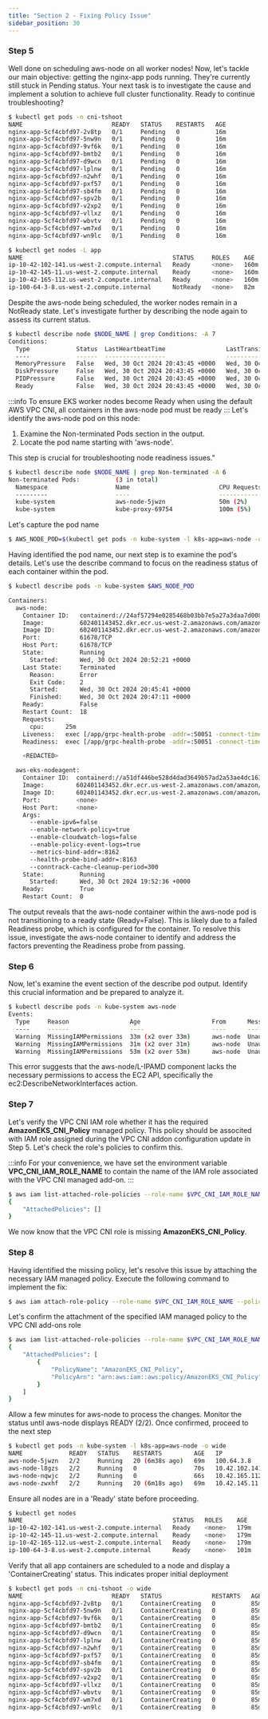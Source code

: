 ```yaml
---
title: "Section 2 - Fixing Policy Issue"
sidebar_position: 30
---
```


### Step 5

Well done on scheduling aws-node on all worker nodes! Now, let's tackle our main objective: getting the nginx-app pods running. They're currently still stuck in Pending status. Your next task is to investigate the cause and implement a solution to achieve full cluster functionality. Ready to continue troubleshooting?

```bash
$ kubectl get pods -n cni-tshoot
NAME                         READY   STATUS    RESTARTS   AGE
nginx-app-5cf4cbfd97-2v8tp   0/1     Pending   0          16m
nginx-app-5cf4cbfd97-5nw9n   0/1     Pending   0          16m
nginx-app-5cf4cbfd97-9vf6k   0/1     Pending   0          16m
nginx-app-5cf4cbfd97-bmtb2   0/1     Pending   0          16m
nginx-app-5cf4cbfd97-d9wcn   0/1     Pending   0          16m
nginx-app-5cf4cbfd97-lplnw   0/1     Pending   0          16m
nginx-app-5cf4cbfd97-n2whf   0/1     Pending   0          16m
nginx-app-5cf4cbfd97-pxf57   0/1     Pending   0          16m
nginx-app-5cf4cbfd97-sb4fm   0/1     Pending   0          16m
nginx-app-5cf4cbfd97-spv2b   0/1     Pending   0          16m
nginx-app-5cf4cbfd97-v2xp2   0/1     Pending   0          16m
nginx-app-5cf4cbfd97-vllxz   0/1     Pending   0          16m
nginx-app-5cf4cbfd97-wbvtv   0/1     Pending   0          16m
nginx-app-5cf4cbfd97-wm7xd   0/1     Pending   0          16m
nginx-app-5cf4cbfd97-wn9lc   0/1     Pending   0          16m
```

```bash
$ kubectl get nodes -L app
NAME                                          STATUS     ROLES    AGE    VERSION               APP
ip-10-42-102-141.us-west-2.compute.internal   Ready      <none>   160m   v1.30.0-eks-036c24b
ip-10-42-145-11.us-west-2.compute.internal    Ready      <none>   160m   v1.30.0-eks-036c24b
ip-10-42-165-112.us-west-2.compute.internal   Ready      <none>   160m   v1.30.0-eks-036c24b
ip-100-64-3-8.us-west-2.compute.internal      NotReady   <none>   82m    v1.30.4-eks-a737599   cni_troubleshooting
```

Despite the aws-node being scheduled, the worker nodes remain in a NotReady state. Let's investigate further by describing the node again to assess its current status.

```bash test=false
$ kubectl describe node $NODE_NAME | grep Conditions: -A 7
Conditions:
  Type             Status  LastHeartbeatTime                 LastTransitionTime                Reason                       Message
  ----             ------  -----------------                 ------------------                ------                       -------
  MemoryPressure   False   Wed, 30 Oct 2024 20:43:45 +0000   Wed, 30 Oct 2024 19:21:08 +0000   KubeletHasSufficientMemory   kubelet has sufficient memory available
  DiskPressure     False   Wed, 30 Oct 2024 20:43:45 +0000   Wed, 30 Oct 2024 19:21:08 +0000   KubeletHasNoDiskPressure     kubelet has no disk pressure
  PIDPressure      False   Wed, 30 Oct 2024 20:43:45 +0000   Wed, 30 Oct 2024 19:21:08 +0000   KubeletHasSufficientPID      kubelet has sufficient PID available
  Ready            False   Wed, 30 Oct 2024 20:43:45 +0000   Wed, 30 Oct 2024 19:21:08 +0000   KubeletNotReady              container runtime network not ready: NetworkReady=false reason:NetworkPluginNotReady message:Network plugin returns error: cni plugin not initialized
```

:::info
To ensure EKS worker nodes become Ready when using the default AWS VPC CNI, all containers in the aws-node pod must be ready
:::
Let's identify the aws-node pod on this node:

1. Examine the Non-terminated Pods section in the output.
2. Locate the pod name starting with 'aws-node'.

This step is crucial for troubleshooting node readiness issues."

```bash test=false
$ kubectl describe node $NODE_NAME | grep Non-terminated -A 6
Non-terminated Pods:          (3 in total)
  Namespace                   Name                         CPU Requests  CPU Limits  Memory Requests  Memory Limits  Age
  ---------                   ----                         ------------  ----------  ---------------  -------------  ---
  kube-system                 aws-node-5jwzn               50m (2%)      0 (0%)      0 (0%)           0 (0%)         53m
  kube-system                 kube-proxy-69754             100m (5%)     0 (0%)      0 (0%)           0 (0%)         84m
```

Let's capture the pod name

```bash test=false
$ AWS_NODE_POD=$(kubectl get pods -n kube-system -l k8s-app=aws-node -o wide | grep $NODE_NAME| awk 'NR==1{print $1}')
```

Having identified the pod name, our next step is to examine the pod's details. Let's use the describe command to focus on the readiness status of each container within the pod.

```bash test=false
$ kubectl describe pods -n kube-system $AWS_NODE_POD

Containers:
  aws-node:
    Container ID:   containerd://24af57294e0285468b03bb7e5a27a3daa7d00834c20f915c67441197ac4fc869
    Image:          602401143452.dkr.ecr.us-west-2.amazonaws.com/amazon-k8s-cni:v1.16.0-eksbuild.1
    Image ID:       602401143452.dkr.ecr.us-west-2.amazonaws.com/amazon-k8s-cni@sha256:61e1a92ff2e63e3130db430c773736450fe941ed8701b77dd20ac6e8546f8255
    Port:           61678/TCP
    Host Port:      61678/TCP
    State:          Running
      Started:      Wed, 30 Oct 2024 20:52:21 +0000
    Last State:     Terminated
      Reason:       Error
      Exit Code:    2
      Started:      Wed, 30 Oct 2024 20:45:41 +0000
      Finished:     Wed, 30 Oct 2024 20:47:11 +0000
    Ready:          False
    Restart Count:  18
    Requests:
      cpu:      25m
    Liveness:   exec [/app/grpc-health-probe -addr=:50051 -connect-timeout=5s -rpc-timeout=5s] delay=60s timeout=10s period=10s #success=1 #failure=3
    Readiness:  exec [/app/grpc-health-probe -addr=:50051 -connect-timeout=5s -rpc-timeout=5s] delay=1s timeout=10s period=10s #success=1 #failure=3

    <REDACTED>

  aws-eks-nodeagent:
    Container ID:  containerd://a51df446be528d4dad3649b57ad2a53ae4dc163d230dabe275e20bced4c8b5d0
    Image:         602401143452.dkr.ecr.us-west-2.amazonaws.com/amazon/aws-network-policy-agent:v1.0.7-eksbuild.1
    Image ID:      602401143452.dkr.ecr.us-west-2.amazonaws.com/amazon/aws-network-policy-agent@sha256:0e7fd75230dee735c1636ad86d69bf38b1bc48e1b78459147957827d978e5635
    Port:          <none>
    Host Port:     <none>
    Args:
      --enable-ipv6=false
      --enable-network-policy=true
      --enable-cloudwatch-logs=false
      --enable-policy-event-logs=true
      --metrics-bind-addr=:8162
      --health-probe-bind-addr=:8163
      --conntrack-cache-cleanup-period=300
    State:          Running
      Started:      Wed, 30 Oct 2024 19:52:36 +0000
    Ready:          True
    Restart Count:  0
```

The output reveals that the aws-node container within the aws-node pod is not transitioning to a ready state (Ready=False). This is likely due to a failed Readiness probe, which is configured for the container. To resolve this issue, investigate the aws-node container to identify and address the factors preventing the Readiness probe from passing.

### Step 6

Now, let's examine the event section of the describe pod output. Identify this crucial information and be prepared to analyze it.

```bash test=false
$ kubectl describe pods -n kube-system aws-node
Events:
  Type     Reason                 Age                    From      Message
  ----     ------                 ----                   ----      -------
  Warning  MissingIAMPermissions  33m (x2 over 33m)      aws-node  Unauthorized operation: failed to call ec2:DescribeNetworkInterfaces due to missing permissions. Please refer https://github.com/aws/amazon-vpc-cni-k8s/blob/master/docs/iam-policy.md to attach relevant policy to IAM role
  Warning  MissingIAMPermissions  31m (x2 over 31m)      aws-node  Unauthorized operation: failed to call ec2:DescribeNetworkInterfaces due to missing permissions. Please refer https://github.com/aws/amazon-vpc-cni-k8s/blob/master/docs/iam-policy.md to attach relevant policy to IAM role
  Warning  MissingIAMPermissions  53m (x2 over 53m)      aws-node  Unauthorized operation: failed to call ec2:DescribeNetworkInterfaces due to missing permissions. Please refer https://github.com/aws/amazon-vpc-cni-k8s/blob/master/docs/iam-policy.md to attach relevant policy to IAM role
```

This error suggests that the aws-node/L-IPAMD component lacks the necessary permissions to access the EC2 API, specifically the ec2:DescribeNetworkInterfaces action.

### Step 7

Let's verify the VPC CNI IAM role whether it has the required **AmazonEKS_CNI_Policy** managed policy. This policy should be associted with IAM role assigned during the VPC CNI addon configuration update in Step 5. Let's check the role's policies to confirm this.

:::info
For your convenience, we have set the environment variable **VPC_CNI_IAM_ROLE_NAME** to contain the name of the IAM role associated with the VPC CNI managed add-on.
:::

```bash
$ aws iam list-attached-role-policies --role-name $VPC_CNI_IAM_ROLE_NAME
{
    "AttachedPolicies": []
}
```

We now know that the VPC CNI role is missing **AmazonEKS_CNI_Policy**.

### Step 8

Having identified the missing policy, let's resolve this issue by attaching the necessary IAM managed policy. Execute the following command to implement the fix:

```bash timeout=180 hook=fix-5 hookTimeout=600
$ aws iam attach-role-policy --role-name $VPC_CNI_IAM_ROLE_NAME --policy-arn arn:aws:iam::aws:policy/AmazonEKS_CNI_Policy
```

Let's confirm the attachment of the specified IAM managed policy to the VPC CNI add-ons role

```bash
$ aws iam list-attached-role-policies --role-name $VPC_CNI_IAM_ROLE_NAME
{
    "AttachedPolicies": [
        {
            "PolicyName": "AmazonEKS_CNI_Policy",
            "PolicyArn": "arn:aws:iam::aws:policy/AmazonEKS_CNI_Policy"
        }
    ]
}
```

Allow a few minutes for aws-node to process the changes. Monitor the status until aws-node displays READY (2/2). Once confirmed, proceed to the next step

```bash
$ kubectl get pods -n kube-system -l k8s-app=aws-node -o wide
NAME             READY   STATUS    RESTARTS         AGE   IP              NODE                                          NOMINATED NODE   READINESS GATES
aws-node-5jwzn   2/2     Running   20 (6m38s ago)   69m   100.64.3.8      ip-100-64-3-8.us-west-2.compute.internal      <none>           <none>
aws-node-l8gzs   2/2     Running   0                70s   10.42.102.141   ip-10-42-102-141.us-west-2.compute.internal   <none>           <none>
aws-node-nqwjc   2/2     Running   0                66s   10.42.165.112   ip-10-42-165-112.us-west-2.compute.internal   <none>           <none>
aws-node-zwxhf   2/2     Running   20 (6m18s ago)   69m   10.42.145.11    ip-10-42-145-11.us-west-2.compute.internal    <none>           <none>
```

Ensure all nodes are in a 'Ready' state before proceeding.

```bash
$ kubectl get nodes
NAME                                          STATUS   ROLES    AGE    VERSION
ip-10-42-102-141.us-west-2.compute.internal   Ready    <none>   179m   v1.30.0-eks-036c24b
ip-10-42-145-11.us-west-2.compute.internal    Ready    <none>   179m   v1.30.0-eks-036c24b
ip-10-42-165-112.us-west-2.compute.internal   Ready    <none>   179m   v1.30.0-eks-036c24b
ip-100-64-3-8.us-west-2.compute.internal      Ready    <none>   101m   v1.30.4-eks-a737599
```

Verify that all app containers are scheduled to a node and display a 'ContainerCreating' status. This indicates proper initial deployment

```bash
$ kubectl get pods -n cni-tshoot -o wide
NAME                         READY   STATUS              RESTARTS   AGE   IP       NODE                                       NOMINATED NODE   READINESS GATES
nginx-app-5cf4cbfd97-2v8tp   0/1     ContainerCreating   0          85m   <none>   ip-100-64-3-8.us-west-2.compute.internal   <none>           <none>
nginx-app-5cf4cbfd97-5nw9n   0/1     ContainerCreating   0          85m   <none>   ip-100-64-3-8.us-west-2.compute.internal   <none>           <none>
nginx-app-5cf4cbfd97-9vf6k   0/1     ContainerCreating   0          85m   <none>   ip-100-64-3-8.us-west-2.compute.internal   <none>           <none>
nginx-app-5cf4cbfd97-bmtb2   0/1     ContainerCreating   0          85m   <none>   ip-100-64-3-8.us-west-2.compute.internal   <none>           <none>
nginx-app-5cf4cbfd97-d9wcn   0/1     ContainerCreating   0          85m   <none>   ip-100-64-3-8.us-west-2.compute.internal   <none>           <none>
nginx-app-5cf4cbfd97-lplnw   0/1     ContainerCreating   0          85m   <none>   ip-100-64-3-8.us-west-2.compute.internal   <none>           <none>
nginx-app-5cf4cbfd97-n2whf   0/1     ContainerCreating   0          85m   <none>   ip-100-64-3-8.us-west-2.compute.internal   <none>           <none>
nginx-app-5cf4cbfd97-pxf57   0/1     ContainerCreating   0          85m   <none>   ip-100-64-3-8.us-west-2.compute.internal   <none>           <none>
nginx-app-5cf4cbfd97-sb4fm   0/1     ContainerCreating   0          85m   <none>   ip-100-64-3-8.us-west-2.compute.internal   <none>           <none>
nginx-app-5cf4cbfd97-spv2b   0/1     ContainerCreating   0          85m   <none>   ip-100-64-3-8.us-west-2.compute.internal   <none>           <none>
nginx-app-5cf4cbfd97-v2xp2   0/1     ContainerCreating   0          85m   <none>   ip-100-64-3-8.us-west-2.compute.internal   <none>           <none>
nginx-app-5cf4cbfd97-vllxz   0/1     ContainerCreating   0          85m   <none>   ip-100-64-3-8.us-west-2.compute.internal   <none>           <none>
nginx-app-5cf4cbfd97-wbvtv   0/1     ContainerCreating   0          85m   <none>   ip-100-64-3-8.us-west-2.compute.internal   <none>           <none>
nginx-app-5cf4cbfd97-wm7xd   0/1     ContainerCreating   0          85m   <none>   ip-100-64-3-8.us-west-2.compute.internal   <none>           <none>
nginx-app-5cf4cbfd97-wn9lc   0/1     ContainerCreating   0          85m   <none>   ip-100-64-3-8.us-west-2.compute.internal   <none>           <none>
```
